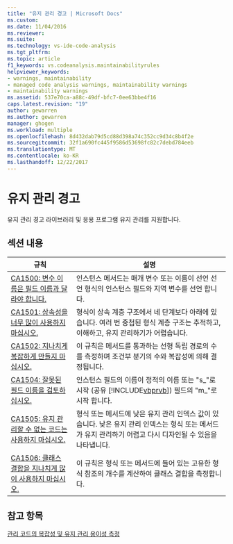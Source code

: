 ```yaml
---
title: "유지 관리 경고 | Microsoft Docs"
ms.custom: 
ms.date: 11/04/2016
ms.reviewer: 
ms.suite: 
ms.technology: vs-ide-code-analysis
ms.tgt_pltfrm: 
ms.topic: article
f1_keywords: vs.codeanalysis.maintainabilityrules
helpviewer_keywords:
- warnings, maintainability
- managed code analysis warnings, maintainability warnings
- maintainability warnings
ms.assetid: 537e70ca-a88c-49df-bfc7-0ee63bbe4f16
caps.latest.revision: "19"
author: gewarren
ms.author: gewarren
manager: ghogen
ms.workload: multiple
ms.openlocfilehash: 8d432dab79d5cd88d398a74c352cc9d34c8b4f2e
ms.sourcegitcommit: 32f1a690fc445f9586d53698fc82c7debd784eeb
ms.translationtype: MT
ms.contentlocale: ko-KR
ms.lasthandoff: 12/22/2017
---
```

# <a name="maintainability-warnings"></a>유지 관리 경고
유지 관리 경고 라이브러리 및 응용 프로그램 유지 관리를 지원합니다.  
  
## <a name="in-this-section"></a>섹션 내용  
  
|규칙|설명|  
|----------|-----------------|  
|[CA1500: 변수 이름은 필드 이름과 달라야 합니다.](../code-quality/ca1500-variable-names-should-not-match-field-names.md)|인스턴스 메서드는 매개 변수 또는 이름이 선언 선언 형식의 인스턴스 필드와 지역 변수를 선언 합니다.|  
|[CA1501: 상속성을 너무 많이 사용하지 마십시오.](../code-quality/ca1501-avoid-excessive-inheritance.md)|형식이 상속 계층 구조에서 네 단계보다 아래에 있습니다. 여러 번 중첩된 형식 계층 구조는 추적하고, 이해하고, 유지 관리하기가 어렵습니다.|  
|[CA1502: 지나치게 복잡하게 만들지 마십시오.](../code-quality/ca1502-avoid-excessive-complexity.md)|이 규칙은 메서드를 통과하는 선형 독립 경로의 수를 측정하며 조건부 분기의 수와 복잡성에 의해 결정됩니다.|  
|[CA1504: 잘못된 필드 이름을 검토하십시오.](../code-quality/ca1504-review-misleading-field-names.md)|인스턴스 필드의 이름이 정적의 이름 또는 "s_"로 시작 (공유 [!INCLUDE[vbprvb](../code-quality/includes/vbprvb_md.md)]) 필드의 "m_"로 시작 합니다.|  
|[CA1505: 유지 관리할 수 없는 코드는 사용하지 마십시오.](../code-quality/ca1505-avoid-unmaintainable-code.md)|형식 또는 메서드에 낮은 유지 관리 인덱스 값이 있습니다. 낮은 유지 관리 인덱스는 형식 또는 메서드가 유지 관리하기 어렵고 다시 디자인될 수 있음을 나타냅니다.|  
|[CA1506: 클래스 결합을 지나치게 많이 사용하지 마십시오.](../code-quality/ca1506-avoid-excessive-class-coupling.md)|이 규칙은 형식 또는 메서드에 들어 있는 고유한 형식 참조의 개수를 계산하여 클래스 결합을 측정합니다.|  
  
## <a name="see-also"></a>참고 항목  
 [관리 코드의 복잡성 및 유지 관리 용이성 측정](../code-quality/measuring-complexity-and-maintainability-of-managed-code.md)